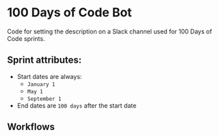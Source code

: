 # 100 Days of Code Bot

Code for setting the description on a Slack channel used for 100 Days of Code sprints.

## Sprint attributes:

- Start dates are always:
  - `January 1`
  - `May 1`
  - `September 1`
- End dates are `100 days` after the start date

## Workflows
